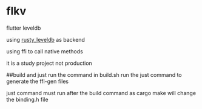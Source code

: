 # flkv

flutter leveldb 

using [rusty_leveldb](https://github.com/dermesser/leveldb-rs) as backend

using ffi to call native methods

it is a study project not production

##build and just
run the command in build.sh
run the just command to generate the ffi-gen files

just command must run after the build command as cargo make will change the binding.h file
